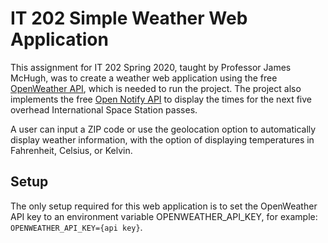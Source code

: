 # IT 202 Simple Weather Web Application
This assignment for IT 202 Spring 2020, taught by Professor James McHugh, was to create a weather web application using the free [OpenWeather API](https://openweathermap.org/api), which is needed to run the project. The project also implements the free [Open Notify API](http://open-notify.org/Open-Notify-API/ISS-Location-Now/) to display the times for the next five overhead International Space Station passes. 

A user can input a ZIP code or use the geolocation option to automatically display weather information, with the option of displaying temperatures in Fahrenheit, Celsius, or Kelvin.

## Setup
The only setup required for this web application is to set the OpenWeather API key to an environment variable OPENWEATHER_API_KEY, for example: `OPENWEATHER_API_KEY={api key}`.